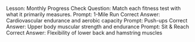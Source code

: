 Lesson: Monthly Progress Check
Question: Match each fitness test with what it primarily measures.
Prompt: 1-Mile Run
Correct Answer: Cardiovascular endurance and aerobic capacity
Prompt: Push-ups
Correct Answer: Upper body muscular strength and endurance
Prompt: Sit & Reach
Correct Answer: Flexibility of lower back and hamstring muscles